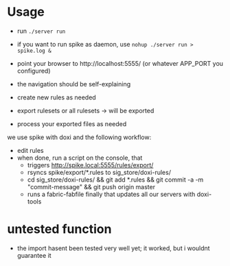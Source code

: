 
# Usage 

- run `./server run`

- if you want to run spike as daemon, use `nohup ./server run > spike.log &`

- point your browser to http://localhost:5555/ (or whatever APP_PORT you 
  configured)
- the navigation should be self-explaining
- create new rules as needed
- export rulesets or all rulesets -> will be exported 
- process your exported files as needed 

we use spike with doxi and the following workflow:

- edit rules
- when done, run a script on the console, that
    - triggers http://spike.local:5555/rules/export/
    - rsyncs spike/export/*.rules to sig_store/doxi-rules/
    - cd sig_store/doxi-rules/ && git add *.rules && git commit -a -m "commit-message" && git push origin master
    - runs a fabric-fabfile finally that updates all our servers with doxi-tools


# untested function

- the import hasent been tested very well yet; it worked, but i wouldnt guarantee it



